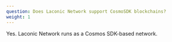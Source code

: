 ```yaml
---
question: Does Laconic Network support CosmoSDK blockchains?
weight: 1
---
```


Yes. Laconic Network runs as a Cosmos SDK-based network.
